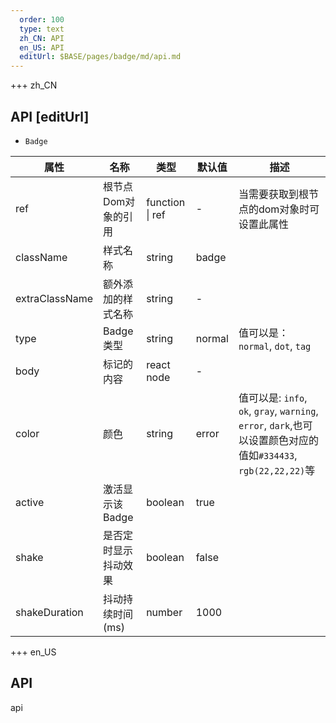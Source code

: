 ```yaml
---   
  order: 100
  type: text
  zh_CN: API
  en_US: API
  editUrl: $BASE/pages/badge/md/api.md
---      
```


+++  zh_CN
## API [editUrl]
- <Code>Badge</Code>

| 属性 | 名称 | 类型 | 默认值 | 描述 |
| --- | --- | --- | --- | --- |
| ref |  根节点Dom对象的引用 | function \| ref | - | 当需要获取到根节点的dom对象时可设置此属性 |
| className | 样式名称 | string | badge |  |
| extraClassName | 额外添加的样式名称 | string | - |  |
| type | Badge类型 | string | normal | 值可以是：<Code>normal</Code>, <Code>dot</Code>, <Code>tag</Code> |
| body | 标记的内容 | react node | - |  |
| color | 颜色 | string | error | 值可以是: <Code>info</Code>, <Code>ok</Code>, <Code>gray</Code>, <Code>warning</Code>, <Code>error</Code>, <Code>dark</Code>,也可以设置颜色对应的值如<Code>\#334433</Code>, <Code>rgb(22,22,22)</Code>等 |
| active | 激活显示该Badge | boolean | true |  |
| shake | 是否定时显示抖动效果 | boolean | false |  |
| shakeDuration | 抖动持续时间(ms) | number | 1000 |  |

+++ en_US

## API
api
